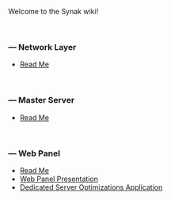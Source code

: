 Welcome to the Synak wiki!

&#160;

### &#8212; Network Layer
* [Read Me](code/cpp/network%20layer/README.md)

&#160;

### &#8212; Master Server
* [Read Me](code/cpp/master%20server/README.md)

&#160;

### &#8212; Web Panel
* [Read Me](code/web/README.md)
* [Web Panel Presentation](https://github.com/PhilJbt/Synak/wiki/wp_showcase)
* [Dedicated Server Optimizations Application](https://github.com/PhilJbt/Synak/wiki/wp_opti)

&#160;
